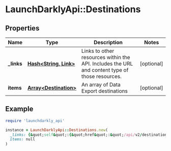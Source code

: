 # LaunchDarklyApi::Destinations

## Properties

| Name | Type | Description | Notes |
| ---- | ---- | ----------- | ----- |
| **_links** | [**Hash&lt;String, Link&gt;**](Link.md) | Links to other resources within the API. Includes the URL and content type of those resources. | [optional] |
| **items** | [**Array&lt;Destination&gt;**](Destination.md) | An array of Data Export destinations | [optional] |

## Example

```ruby
require 'launchdarkly_api'

instance = LaunchDarklyApi::Destinations.new(
  _links: {&quot;self&quot;:{&quot;href&quot;:&quot;/api/v2/destinations&quot;,&quot;type&quot;:&quot;application/json&quot;}},
  items: null
)
```

